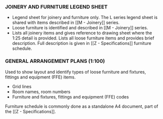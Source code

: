 ### JOINERY AND FURNITURE LEGEND SHEET

- Legend sheet for joinery and furniture only. The L series legend sheet is shared with items described in [[M - Joinery]] series.
- Loose furniture is identified and described in [[M - Joinery]] series. 
- Lists all joinery items and gives reference to drawing sheet where the 1:25 detail is provided. Lists all loose furniture items and provides brief description. Full description is given in [[Z - Specifications]] furniture schedule.

### GENERAL ARRANGEMENT PLANS (1:100)

Used to show layout and identify types of loose furniture and fixtures, fittings and equipment (FFE) items.

- Grid lines
- Room names, room numbers
- Furniture and fixtures, fittings and equipment (FFE) codes

Furniture schedule is commonly done as a standalone A4 document, part of the [[Z - Specifications]].